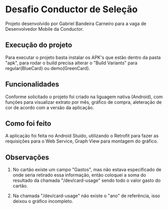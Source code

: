# Desafio Conductor de Seleção

Projeto desenvolvido por Gabriel Bandeira Carneiro para a vaga de Desenvolvedor Mobile da Conductor.

## Execução do projeto

Para executar o projeto basta instalar os APK's que estão dentro da pasta "apk", para rodar o build precisa alterar o "Build Variants" para regular(BlueCard) ou demo(GreenCard).

## Funcionalidades

Conforme solicitado o projeto foi criado na liguagem nativa (Android), com funções para visualizar extrato por mês, gráfico de compra, aleteração de cor de acordo com a versão da aplicação.

## Como foi feito

A aplicação foi feita no Android Stuido, utilizando o Retrofit para fazer as requisições para o Web Service, Graph View para montagem do gráfico.

## Observações

1. No cartão existe um campo "Gastos", mas não estava especificado de onde seria retirado essa informação, então coloquei a soma do resultado da chamada "/dev/card-usage" sendo todo o valor gasto do cartão.

2. Na chamada "/dev/card-usage" não existe o "ano" de referência, isso deixou o gráfico incompleto.
